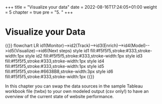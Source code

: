 +++
title = "Visualize your data"
date = 2022-08-16T17:24:05+01:00
weight = 5
chapter = true
pre = "5. "
+++


# Visualize your Data

{{<mermaid>}}
flowchart LR
    id1(Monitor)-->id2(Track)-->id3(Enrich)-->id4(Model)-->id5(Visualize)-->id6(Next steps)
    style id1 fill:#f5f5f5,stroke:#333,stroke-width:1px
    style id2 fill:#f5f5f5,stroke:#333,stroke-width:1px
    style id3 fill:#f5f5f5,stroke:#333,stroke-width:1px
    style id4 fill:#f5f5f5,stroke:#333,stroke-width:1px
    style id5 fill:#f5f5f5,stroke:#6638B8,stroke-width:3px
    style id6 fill:#f5f5f5,stroke:#333,stroke-width:1px
{{</mermaid >}}

In this chapter you can swap the data sources in the sample Tableau workbook file (twbx) to your own modeled output (csv only!) to have an overview of the current state of  website performance.

